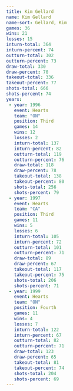 ```yaml
---
title: Kim Gellard
name: Kim Gellard
name-sort: Gellard, Kim
games: 36
wins: 21
losses: 15
inturn-total: 364
inturn-percent: 74
outturn-total: 302
outturn-percent: 73
draw-total: 330
draw-percent: 70
takeout-total: 336
takeout-percent: 77
shots-total: 666
shots-percent: 74
years:
 - year: 1996
   event: Hearts
   team: "ON"
   position: Third
   games: 14
   wins: 12
   losses: 2
   inturn-total: 137
   inturn-percent: 82
   outturn-total: 119
   outturn-percent: 76
   draw-total: 118
   draw-percent: 78
   takeout-total: 138
   takeout-percent: 80
   shots-total: 256
   shots-percent: 79
 - year: 1997
   event: Hearts
   team: "CA"
   position: Third
   games: 11
   wins: 5
   losses: 6
   inturn-total: 105
   inturn-percent: 72
   outturn-total: 101
   outturn-percent: 71
   draw-total: 89
   draw-percent: 67
   takeout-total: 117
   takeout-percent: 75
   shots-total: 206
   shots-percent: 71
 - year: 1999
   event: Hearts
   team: "ON"
   position: Fourth
   games: 11
   wins: 4
   losses: 7
   inturn-total: 122
   inturn-percent: 67
   outturn-total: 82
   outturn-percent: 71
   draw-total: 123
   draw-percent: 65
   takeout-total: 81
   takeout-percent: 74
   shots-total: 204
   shots-percent: 69
---
```

